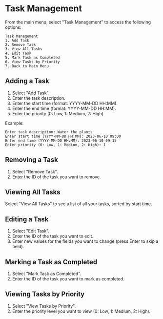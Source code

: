 # Task Management

From the main menu, select "Task Management" to access the following options:

```
Task Management
1. Add Task
2. Remove Task
3. View All Tasks
4. Edit Task
5. Mark Task as Completed
6. View Tasks by Priority
7. Back to Main Menu
```

## Adding a Task

1. Select "Add Task".
2. Enter the task description.
3. Enter the start time (format: YYYY-MM-DD HH:MM).
4. Enter the end time (format: YYYY-MM-DD HH:MM).
5. Enter the priority (0: Low, 1: Medium, 2: High).

Example:
```
Enter task description: Water the plants
Enter start time (YYYY-MM-DD HH:MM): 2023-06-10 09:00
Enter end time (YYYY-MM-DD HH:MM): 2023-06-10 09:15
Enter priority (0: Low, 1: Medium, 2: High): 1
```

## Removing a Task

1. Select "Remove Task".
2. Enter the ID of the task you want to remove.

## Viewing All Tasks

Select "View All Tasks" to see a list of all your tasks, sorted by start time.

## Editing a Task

1. Select "Edit Task".
2. Enter the ID of the task you want to edit.
3. Enter new values for the fields you want to change (press Enter to skip a field).

## Marking a Task as Completed

1. Select "Mark Task as Completed".
2. Enter the ID of the task you want to mark as completed.

## Viewing Tasks by Priority

1. Select "View Tasks by Priority".
2. Enter the priority level you want to view (0: Low, 1: Medium, 2: High).


